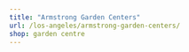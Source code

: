 ```yaml
---
title: "Armstrong Garden Centers"
url: /los-angeles/armstrong-garden-centers/
shop: garden centre
---
```

